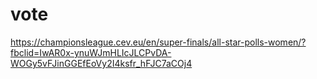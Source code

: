 # vote

https://championsleague.cev.eu/en/super-finals/all-star-polls-women/?fbclid=IwAR0x-ynuWJmHLIcJLCPvDA-WOGy5vFJinGGEfEoVy2I4ksfr_hFJC7aCOj4
